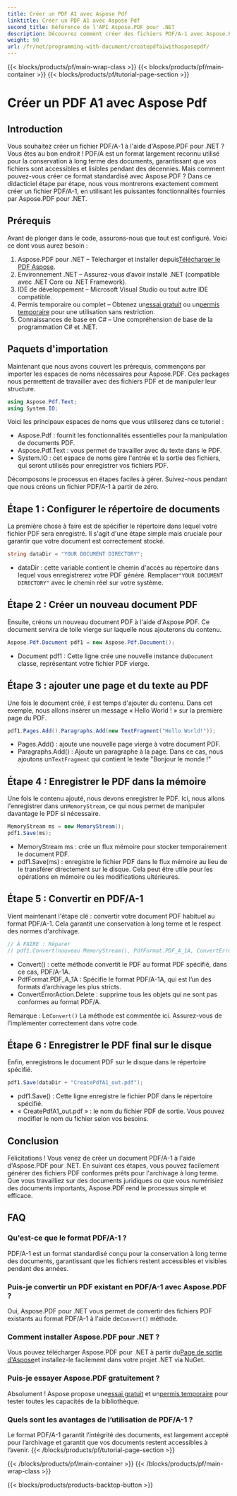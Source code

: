 ```yaml
---
title: Créer un PDF A1 avec Aspose Pdf
linktitle: Créer un PDF A1 avec Aspose Pdf
second_title: Référence de l'API Aspose.PDF pour .NET
description: Découvrez comment créer des fichiers PDF/A-1 avec Aspose.PDF pour .NET dans ce didacticiel détaillé. Guide étape par étape avec exemples de code et explications.
weight: 90
url: /fr/net/programming-with-document/createpdfa1withasposepdf/
---
```


{{< blocks/products/pf/main-wrap-class >}}
{{< blocks/products/pf/main-container >}}
{{< blocks/products/pf/tutorial-page-section >}}

# Créer un PDF A1 avec Aspose Pdf

## Introduction

Vous souhaitez créer un fichier PDF/A-1 à l'aide d'Aspose.PDF pour .NET ? Vous êtes au bon endroit ! PDF/A est un format largement reconnu utilisé pour la conservation à long terme des documents, garantissant que vos fichiers sont accessibles et lisibles pendant des décennies. Mais comment pouvez-vous créer ce format standardisé avec Aspose.PDF ? Dans ce didacticiel étape par étape, nous vous montrerons exactement comment créer un fichier PDF/A-1, en utilisant les puissantes fonctionnalités fournies par Aspose.PDF pour .NET.

## Prérequis

Avant de plonger dans le code, assurons-nous que tout est configuré. Voici ce dont vous aurez besoin :

1.  Aspose.PDF pour .NET – Télécharger et installer depuis[Télécharger le PDF Aspose](https://releases.aspose.com/pdf/net/).
2. Environnement .NET – Assurez-vous d’avoir installé .NET (compatible avec .NET Core ou .NET Framework).
3. IDE de développement – Microsoft Visual Studio ou tout autre IDE compatible.
4. Permis temporaire ou complet – Obtenez un[essai gratuit](https://releases.aspose.com/) ou un[permis temporaire](https://purchase.aspose.com/temporary-license/) pour une utilisation sans restriction.
5. Connaissances de base en C# – Une compréhension de base de la programmation C# et .NET.

## Paquets d'importation

Maintenant que nous avons couvert les prérequis, commençons par importer les espaces de noms nécessaires pour Aspose.PDF. Ces packages nous permettent de travailler avec des fichiers PDF et de manipuler leur structure.

```csharp
using Aspose.Pdf.Text;
using System.IO;
```

Voici les principaux espaces de noms que vous utiliserez dans ce tutoriel :
- Aspose.Pdf : fournit les fonctionnalités essentielles pour la manipulation de documents PDF.
- Aspose.Pdf.Text : vous permet de travailler avec du texte dans le PDF.
- System.IO : cet espace de noms gère l'entrée et la sortie des fichiers, qui seront utilisés pour enregistrer vos fichiers PDF.

Décomposons le processus en étapes faciles à gérer. Suivez-nous pendant que nous créons un fichier PDF/A-1 à partir de zéro.

## Étape 1 : Configurer le répertoire de documents

La première chose à faire est de spécifier le répertoire dans lequel votre fichier PDF sera enregistré. Il s'agit d'une étape simple mais cruciale pour garantir que votre document est correctement stocké.

```csharp
string dataDir = "YOUR DOCUMENT DIRECTORY";
```

- dataDir : cette variable contient le chemin d'accès au répertoire dans lequel vous enregistrerez votre PDF généré. Remplacer`"YOUR DOCUMENT DIRECTORY"` avec le chemin réel sur votre système.

## Étape 2 : Créer un nouveau document PDF

Ensuite, créons un nouveau document PDF à l'aide d'Aspose.PDF. Ce document servira de toile vierge sur laquelle nous ajouterons du contenu.

```csharp
Aspose.Pdf.Document pdf1 = new Aspose.Pdf.Document();
```

-  Document pdf1 : Cette ligne crée une nouvelle instance du`Document` classe, représentant votre fichier PDF vierge.

## Étape 3 : ajouter une page et du texte au PDF

Une fois le document créé, il est temps d'ajouter du contenu. Dans cet exemple, nous allons insérer un message « Hello World ! » sur la première page du PDF.

```csharp
pdf1.Pages.Add().Paragraphs.Add(new TextFragment("Hello World!"));
```

- Pages.Add() : ajoute une nouvelle page vierge à votre document PDF.
-  Paragraphs.Add() : Ajoute un paragraphe à la page. Dans ce cas, nous ajoutons un`TextFragment` qui contient le texte "Bonjour le monde !"

## Étape 4 : Enregistrer le PDF dans la mémoire

 Une fois le contenu ajouté, nous devons enregistrer le PDF. Ici, nous allons l'enregistrer dans un`MemoryStream`, ce qui nous permet de manipuler davantage le PDF si nécessaire.

```csharp
MemoryStream ms = new MemoryStream();
pdf1.Save(ms);
```

- MemoryStream ms : crée un flux mémoire pour stocker temporairement le document PDF.
- pdf1.Save(ms) : enregistre le fichier PDF dans le flux mémoire au lieu de le transférer directement sur le disque. Cela peut être utile pour les opérations en mémoire ou les modifications ultérieures.

## Étape 5 : Convertir en PDF/A-1

Vient maintenant l'étape clé : convertir votre document PDF habituel au format PDF/A-1. Cela garantit une conservation à long terme et le respect des normes d'archivage.

```csharp
// À FAIRE : Réparer
// pdf1.Convert(nouveau MemoryStream(), PdfFormat.PDF_A_1A, ConvertErrorAction.Supprimer);
```

- Convert() : cette méthode convertit le PDF au format PDF spécifié, dans ce cas, PDF/A-1A.
- PdfFormat.PDF_A_1A : Spécifie le format PDF/A-1A, qui est l’un des formats d’archivage les plus stricts.
- ConvertErrorAction.Delete : supprime tous les objets qui ne sont pas conformes au format PDF/A.

 Remarque : Le`Convert()` La méthode est commentée ici. Assurez-vous de l'implémenter correctement dans votre code.

## Étape 6 : Enregistrer le PDF final sur le disque

Enfin, enregistrons le document PDF sur le disque dans le répertoire spécifié.

```csharp
pdf1.Save(dataDir + "CreatePdfA1_out.pdf");
```

- pdf1.Save() : Cette ligne enregistre le fichier PDF dans le répertoire spécifié.
- « CreatePdfA1_out.pdf » : le nom du fichier PDF de sortie. Vous pouvez modifier le nom du fichier selon vos besoins.

## Conclusion

Félicitations ! Vous venez de créer un document PDF/A-1 à l'aide d'Aspose.PDF pour .NET. En suivant ces étapes, vous pouvez facilement générer des fichiers PDF conformes prêts pour l'archivage à long terme. Que vous travailliez sur des documents juridiques ou que vous numérisiez des documents importants, Aspose.PDF rend le processus simple et efficace.

## FAQ

### Qu'est-ce que le format PDF/A-1 ?  
PDF/A-1 est un format standardisé conçu pour la conservation à long terme des documents, garantissant que les fichiers restent accessibles et visibles pendant des années.

### Puis-je convertir un PDF existant en PDF/A-1 avec Aspose.PDF ?  
 Oui, Aspose.PDF pour .NET vous permet de convertir des fichiers PDF existants au format PDF/A-1 à l'aide de`Convert()` méthode.

### Comment installer Aspose.PDF pour .NET ?  
 Vous pouvez télécharger Aspose.PDF pour .NET à partir du[Page de sortie d'Aspose](https://releases.aspose.com/pdf/net/)et installez-le facilement dans votre projet .NET via NuGet.

### Puis-je essayer Aspose.PDF gratuitement ?  
 Absolument ! Aspose propose une[essai gratuit](https://releases.aspose.com/) et un[permis temporaire](https://purchase.aspose.com/temporary-license/) pour tester toutes les capacités de la bibliothèque.

### Quels sont les avantages de l’utilisation de PDF/A-1 ?  
Le format PDF/A-1 garantit l’intégrité des documents, est largement accepté pour l’archivage et garantit que vos documents restent accessibles à l’avenir.
{{< /blocks/products/pf/tutorial-page-section >}}

{{< /blocks/products/pf/main-container >}}
{{< /blocks/products/pf/main-wrap-class >}}

{{< blocks/products/products-backtop-button >}}
